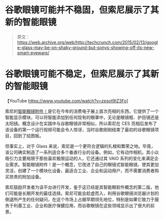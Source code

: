 # 谷歌眼镜可能并不稳固，但索尼展示了其新的智能眼镜

> 原文：<https://web.archive.org/web/http://techcrunch.com/2015/02/13/google-glass-may-be-on-shaky-ground-but-sonys-showing-off-its-new-smart-eyeware/>

# 谷歌眼镜可能不稳定，但索尼展示了其新的智能眼镜

【YouTube https://www.youtube.com/watch?v=zpsot9IZ3Fo]

索尼的[智能眼镜附件！](https://web.archive.org/web/20230326050614/https://developer.sony.com/2015/02/12/single-lens-display-module-demo-smarteyeglass-attach/)是它在今年的消费电子展上首次亮相的东西，它提供了一个智能显示模块，可以将智能添加到任何现有的眼罩中，无论是眼镜框、护目镜还是太阳镜。概念设计在实践中与谷歌眼镜非常相似，所以索尼在 CES 亮相后发布了该设备的第一个运行视频可能会令人惊讶，当时谷歌刚刚结束了最初的谷歌眼镜项目，回到了绘图板。

但事实上，对于 Glass 来说，索尼是一个更符合逻辑的扎根和繁荣之地。毕竟，该公司确实制造了一系列适合多个垂直行业的设备。例如，它有动作相机，其小众吸引力主要局限于那些喜欢极限运动的人，它还通过其 VAIO 系列的变化来满足企业需求。智能眼镜附件！是一个概念，它改进了自己的眼镜式智能眼镜，使其更加灵活，创建了一个模块化设备，最适合工业、企业和运动用户，而不需要消费者购买昂贵的附加设备。

索尼鼓励开发者为该平台进行开发，鉴于这已经是其智能眼软件概念的第二版，他们可能是长期开发的最佳选择。索尼可能会趁虚而入，利用谷歌眼镜浏览器计划的倒退所产生的任何疑问，在这个市场上占据早期领先地位，特别是如果它致力于服务于利基工业、企业和医疗保健应用，而谷歌眼镜在这些领域显示出了很大的前景。